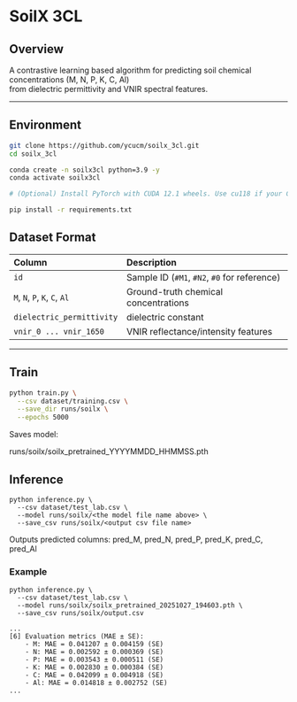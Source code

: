 # SoilX 3CL

##  Overview
A contrastive learning based algorithm for predicting soil chemical concentrations (M, N, P, K, C, Al)  
from dielectric permittivity and VNIR spectral features.

---

## Environment

```bash
git clone https://github.com/ycucm/soilx_3cl.git
cd soilx_3cl

conda create -n soilx3cl python=3.9 -y
conda activate soilx3cl

# (Optional) Install PyTorch with CUDA 12.1 wheels. Use cu118 if your CUDA is 11.8.

pip install -r requirements.txt
```

## Dataset Format

| Column | Description |
|:-------|:-------------|
| `id` | Sample ID (`#M1`, `#N2`, `#0` for reference) |
| `M`, `N`, `P`, `K`, `C`, `Al` | Ground-truth chemical concentrations |
| `dielectric_permittivity` | dielectric constant |
| `vnir_0 ... vnir_1650` | VNIR reflectance/intensity features |

---

## Train

```bash
python train.py \
  --csv dataset/training.csv \
  --save_dir runs/soilx \
  --epochs 5000
```
Saves model:

runs/soilx/soilx_pretrained_YYYYMMDD_HHMMSS.pth


## Inference
```
python inference.py \
  --csv dataset/test_lab.csv \
  --model runs/soilx/<the model file name above> \
  --save_csv runs/soilx/<output csv file name>
```
Outputs predicted columns:
pred_M, pred_N, pred_P, pred_K, pred_C, pred_Al

### Example
```
python inference.py \                                       
  --csv dataset/test_lab.csv \
  --model runs/soilx/soilx_pretrained_20251027_194603.pth \
  --save_csv runs/soilx/output.csv
```
```
...
[6] Evaluation metrics (MAE ± SE):
    - M: MAE = 0.041207 ± 0.004159 (SE)
    - N: MAE = 0.002592 ± 0.000369 (SE)
    - P: MAE = 0.003543 ± 0.000511 (SE)
    - K: MAE = 0.002830 ± 0.000384 (SE)
    - C: MAE = 0.042099 ± 0.004918 (SE)
    - Al: MAE = 0.014818 ± 0.002752 (SE)
...
```

